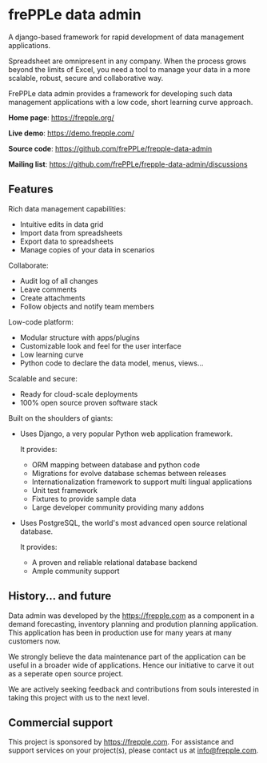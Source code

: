 # frePPLe data admin

A django-based framework for rapid development of data management applications.

Spreadsheet are omnipresent in any company. When the process grows beyond the limits 
of Excel, you need a tool to manage your data in a more scalable, robust,
secure and collaborative way.

FrePPLe data admin provides a framework for developing such data management
applications with a low code, short learning curve approach.

**Home page**: https://frepple.org/
  
**Live demo**: https://demo.frepple.com/

**Source code**: https://github.com/frePPLe/frepple-data-admin
  
**Mailing list**: https://github.com/frePPLe/frepple-data-admin/discussions

## Features

Rich data management capabilities:
* Intuitive edits in data grid 
* Import data from spreadsheets
* Export data to spreadsheets
* Manage copies of your data in scenarios

Collaborate:
* Audit log of all changes
* Leave comments
* Create attachments
* Follow objects and notify team members

Low-code platform:
* Modular structure with apps/plugins
* Customizable look and feel for the user interface
* Low learning curve
* Python code to declare the data model, menus, views...

Scalable and secure:
* Ready for cloud-scale deployments
* 100% open source proven software stack

Built on the shoulders of giants:
* Uses Django, a very popular Python web application framework.

  It provides:
  
  * ORM mapping between database and python code
  * Migrations for evolve database schemas between releases
  * Internationalization framework to support multi lingual applications
  * Unit test framework
  * Fixtures to provide sample data
  * Large developer community providing many addons
  
* Uses PostgreSQL, the world's most advanced open source relational database.

  It provides:
  
  * A proven and reliable relational database backend
  * Ample community support

## History... and future

Data admin was developed by the https://frepple.com as a component in
a demand forecasting, inventory planning and prodution planning
application. This application has been in production use for many years
at many customers now. 

We strongly believe the data maintenance part of the application can
be useful in a broader wide of applications. Hence our initiative to
carve it out as a seperate open source project.

We are actively seeking feedback and contributions from souls interested
in taking this project with us to the next level.

## Commercial support

This project is sponsored by https://frepple.com.
For assistance and support services on your project(s), please contact us at info@frepple.com.
